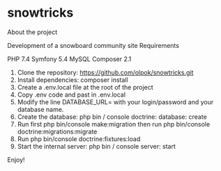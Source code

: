 ﻿# snowtricks
About the project

Development of a snowboard community site
Requirements

PHP 7.4
Symfony 5.4
MySQL
Composer 2.1 

1. Clone the repository: https://github.com/olpok/snowtricks.git
2. Install dependencies: composer install
3. Create a .env.local file at the root of the project
4. Copy .env code and past in .env.local
5. Modify the line DATABASE_URL= with your login/password and your database name.
6. Create the database: php bin / console doctrine: database: create
7. Run first php bin/console make:migration then run php bin/console doctrine:migrations:migrate
8. Run php bin/console doctrine:fixtures:load
9. Start the internal server:  php bin / console server: start

Enjoy!
